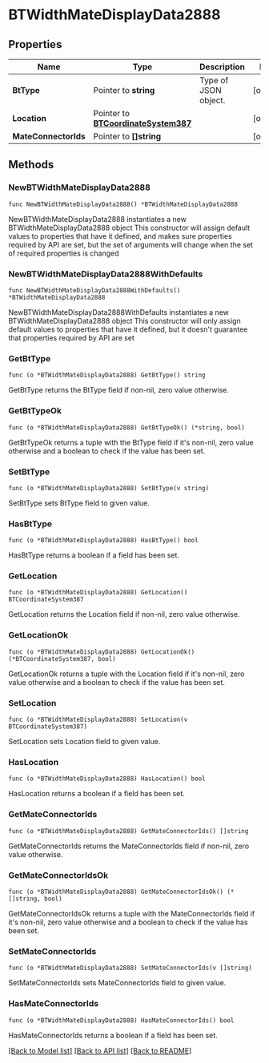 # BTWidthMateDisplayData2888

## Properties

Name | Type | Description | Notes
------------ | ------------- | ------------- | -------------
**BtType** | Pointer to **string** | Type of JSON object. | [optional] 
**Location** | Pointer to [**BTCoordinateSystem387**](BTCoordinateSystem387.md) |  | [optional] 
**MateConnectorIds** | Pointer to **[]string** |  | [optional] 

## Methods

### NewBTWidthMateDisplayData2888

`func NewBTWidthMateDisplayData2888() *BTWidthMateDisplayData2888`

NewBTWidthMateDisplayData2888 instantiates a new BTWidthMateDisplayData2888 object
This constructor will assign default values to properties that have it defined,
and makes sure properties required by API are set, but the set of arguments
will change when the set of required properties is changed

### NewBTWidthMateDisplayData2888WithDefaults

`func NewBTWidthMateDisplayData2888WithDefaults() *BTWidthMateDisplayData2888`

NewBTWidthMateDisplayData2888WithDefaults instantiates a new BTWidthMateDisplayData2888 object
This constructor will only assign default values to properties that have it defined,
but it doesn't guarantee that properties required by API are set

### GetBtType

`func (o *BTWidthMateDisplayData2888) GetBtType() string`

GetBtType returns the BtType field if non-nil, zero value otherwise.

### GetBtTypeOk

`func (o *BTWidthMateDisplayData2888) GetBtTypeOk() (*string, bool)`

GetBtTypeOk returns a tuple with the BtType field if it's non-nil, zero value otherwise
and a boolean to check if the value has been set.

### SetBtType

`func (o *BTWidthMateDisplayData2888) SetBtType(v string)`

SetBtType sets BtType field to given value.

### HasBtType

`func (o *BTWidthMateDisplayData2888) HasBtType() bool`

HasBtType returns a boolean if a field has been set.

### GetLocation

`func (o *BTWidthMateDisplayData2888) GetLocation() BTCoordinateSystem387`

GetLocation returns the Location field if non-nil, zero value otherwise.

### GetLocationOk

`func (o *BTWidthMateDisplayData2888) GetLocationOk() (*BTCoordinateSystem387, bool)`

GetLocationOk returns a tuple with the Location field if it's non-nil, zero value otherwise
and a boolean to check if the value has been set.

### SetLocation

`func (o *BTWidthMateDisplayData2888) SetLocation(v BTCoordinateSystem387)`

SetLocation sets Location field to given value.

### HasLocation

`func (o *BTWidthMateDisplayData2888) HasLocation() bool`

HasLocation returns a boolean if a field has been set.

### GetMateConnectorIds

`func (o *BTWidthMateDisplayData2888) GetMateConnectorIds() []string`

GetMateConnectorIds returns the MateConnectorIds field if non-nil, zero value otherwise.

### GetMateConnectorIdsOk

`func (o *BTWidthMateDisplayData2888) GetMateConnectorIdsOk() (*[]string, bool)`

GetMateConnectorIdsOk returns a tuple with the MateConnectorIds field if it's non-nil, zero value otherwise
and a boolean to check if the value has been set.

### SetMateConnectorIds

`func (o *BTWidthMateDisplayData2888) SetMateConnectorIds(v []string)`

SetMateConnectorIds sets MateConnectorIds field to given value.

### HasMateConnectorIds

`func (o *BTWidthMateDisplayData2888) HasMateConnectorIds() bool`

HasMateConnectorIds returns a boolean if a field has been set.


[[Back to Model list]](../README.md#documentation-for-models) [[Back to API list]](../README.md#documentation-for-api-endpoints) [[Back to README]](../README.md)


